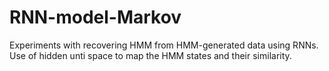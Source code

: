 # RNN-model-Markov

Experiments with recovering HMM from HMM-generated data using RNNs. Use of hidden unti space to map the HMM states and their similarity.
